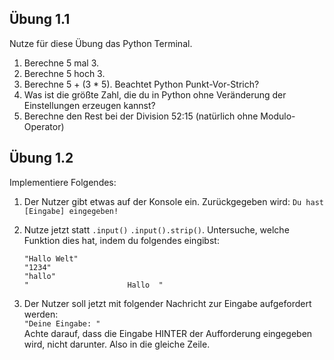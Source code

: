 
## Übung 1.1

Nutze für diese Übung das Python Terminal.

1. Berechne 5 mal 3.
2. Berechne 5 hoch 3.
3. Berechne 5 + (3 * 5). Beachtet Python Punkt-Vor-Strich?
4. Was ist die größte Zahl, die du in Python ohne Veränderung der Einstellungen erzeugen kannst?
5. Berechne den Rest bei der Division 52:15 (natürlich ohne Modulo-Operator)


## Übung 1.2

Implementiere Folgendes:

1. Der Nutzer gibt etwas auf der Konsole ein.
Zurückgegeben wird:
`Du hast [Eingabe] eingegeben!`

2. Nutze jetzt statt `.input()` `.input().strip()`. 
Untersuche, welche Funktion dies hat, indem du folgendes eingibst:
    ```
    "Hallo Welt"
    "1234"
    "hallo"
    "                      Hallo  "
    ``` 

3. Der Nutzer soll jetzt mit folgender Nachricht zur Eingabe aufgefordert werden:\
`"Deine Eingabe: "`\
Achte darauf, dass die Eingabe HINTER der Aufforderung eingegeben wird, nicht darunter.
Also in die gleiche Zeile.






